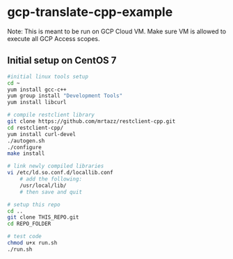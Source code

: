 # gcp-translate-cpp-example

Note: This is meant to be run on GCP Cloud VM.
Make sure VM is allowed to execute all GCP Access scopes.

## Initial setup on CentOS 7
```sh
#initial linux tools setup
cd ~
yum install gcc-c++
yum group install "Development Tools"
yum install libcurl

# compile restclient library
git clone https://github.com/mrtazz/restclient-cpp.git
cd restclient-cpp/
yum install curl-devel
./autogen.sh
./configure
make install

# link newly compiled libraries
vi /etc/ld.so.conf.d/locallib.conf
	# add the following:
	/usr/local/lib/ 
	# then save and quit

# setup this repo
cd ..
git clone THIS_REPO.git
cd REPO_FOLDER

# test code
chmod u+x run.sh
./run.sh

```
